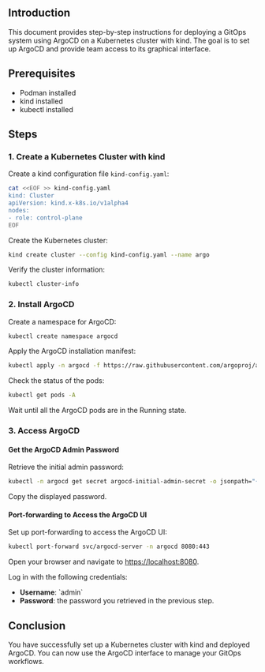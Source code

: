 
## Introduction

This document provides step-by-step instructions for deploying a GitOps system using ArgoCD on a Kubernetes cluster with kind. The goal is to set up ArgoCD and provide team access to its graphical interface.

## Prerequisites

- Podman installed
- kind installed
- kubectl installed

## Steps

### 1. Create a Kubernetes Cluster with kind

Create a kind configuration file `kind-config.yaml`:

```bash
cat <<EOF >> kind-config.yaml
kind: Cluster
apiVersion: kind.x-k8s.io/v1alpha4
nodes:
- role: control-plane
EOF
```

Create the Kubernetes cluster:

```bash
kind create cluster --config kind-config.yaml --name argo
```

Verify the cluster information:

```bash
kubectl cluster-info
```

### 2. Install ArgoCD

Create a namespace for ArgoCD:

```bash
kubectl create namespace argocd
```

Apply the ArgoCD installation manifest:

```bash
kubectl apply -n argocd -f https://raw.githubusercontent.com/argoproj/argo-cd/stable/manifests/install.yaml
```

Check the status of the pods:

```bash
kubectl get pods -A
```

Wait until all the ArgoCD pods are in the Running state.

### 3. Access ArgoCD

#### Get the ArgoCD Admin Password

Retrieve the initial admin password:

```bash
kubectl -n argocd get secret argocd-initial-admin-secret -o jsonpath="{.data.password}" | base64 -d; echo
```

Copy the displayed password.

#### Port-forwarding to Access the ArgoCD UI

Set up port-forwarding to access the ArgoCD UI:

```bash
kubectl port-forward svc/argocd-server -n argocd 8080:443
```

Open your browser and navigate to [https://localhost:8080](https://localhost:8080).

Log in with the following credentials:
- **Username**: \`admin\`
- **Password**: the password you retrieved in the previous step.

## Conclusion

You have successfully set up a Kubernetes cluster with kind and deployed ArgoCD. You can now use the ArgoCD interface to manage your GitOps workflows.


